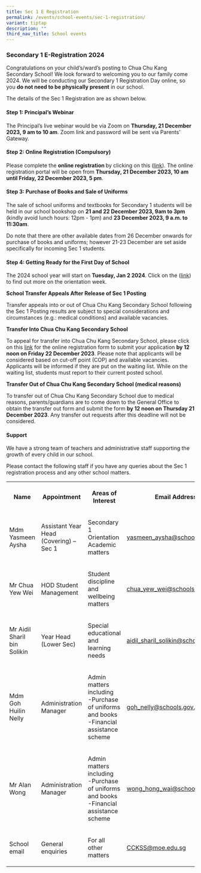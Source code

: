 ```yaml
---
title: Sec 1 E Registration
permalink: /events/school-events/sec-1-registration/
variant: tiptap
description: ""
third_nav_title: School events
---
```

<h3>Secondary 1 E-Registration 2024</h3><p>Congratulations on your child’s/ward’s posting to Chua Chu Kang Secondary School! We look forward to welcoming you to our family come 2024. We will be conducting our Secondary 1 Registration Day online, so you <strong>do not need to be physically present</strong> in our school.</p><p></p><p>The details of the Sec 1 Registration are as shown below.</p><p></p><h4>Step 1: Principal’s Webinar</h4><p>The Principal’s live webinar would be via Zoom on <strong>Thursday, 21 December 2023, 9 am to 10 am</strong>. Zoom link and password will be sent via Parents’ Gateway.</p><p></p><h4>Step 2: Online Registration (Compulsory)</h4><p>Please complete the <strong>online registration </strong>by clicking on this (<a href="https://go.gov.sg/sec1registration2024" rel="noopener noreferrer nofollow" target="_blank">link</a>). The online registration portal will be open from <strong>Thursday, 21 December 2023, 10 am until Friday, 22 December 2023, 5 pm</strong>.</p><p></p><h4>Step 3: Purchase of Books and Sale of Uniforms</h4><p>The sale of school uniforms and textbooks for Secondary 1 students will be held in our school bookshop on <strong>21 and 22 December 2023, 9am to 3pm </strong>(kindly avoid lunch hours: 12pm - 1pm) and <strong>23 December 2023, 9 a.m. to 11:30am</strong>.</p><p>Do note that there are other available dates from 26 December onwards for purchase of books and uniforms; however 21-23 December are set aside specifically for incoming Sec 1 students.</p><p></p><h4>Step 4: Getting Ready for the First Day of School</h4><p>The 2024 school year will start on <strong>Tuesday, Jan 2 2024</strong>. Click on the (<a href="/files/Events/2024/2024_First_week_of_school.pdf" rel="noopener noreferrer nofollow" target="_blank">link</a>) to find out more on the orientation week.</p><p></p><p><strong>School Transfer Appeals After Release of Sec 1 Posting</strong></p><p>Transfer appeals into or out of Chua Chu Kang Secondary School following the Sec 1 Posting results are subject to special considerations and circumstances (e.g.: medical conditions) and available vacancies.</p><p><strong>Transfer Into Chua Chu Kang Secondary School</strong></p><p>To appeal for transfer into Chua Chu Kang Secondary School, please click on this <a href="https://go.gov.sg/sec1transfercckss" rel="noopener noreferrer nofollow" target="_blank">link</a> for the online registration form to submit your application <strong>by 12 noon on Friday 22 December 2023</strong>. Please note that applicants will be considered based on cut-off point (COP) and available vacancies. Applicants will be informed if they are put on the waiting list. While on the waiting list, students must report to their current posted school.</p><p><strong>Transfer Out of Chua Chu Kang Secondary School (medical reasons)</strong></p><p>To transfer out of Chua Chu Kang Secondary School due to medical reasons, parents/guardians are to come down to the General Office to obtain the transfer out form and submit the form <strong>by 12 noon on Thursday 21 December 2023</strong>. Any transfer out requests after this deadline will not be considered.</p><p></p><h4>Support</h4><p>We have a strong team of teachers and administrative staff supporting the growth of every child in our school.</p><p>Please contact the following staff if you have any queries about the Sec 1 registration process and any other school matters.</p><p></p><table><tbody><tr><th rowspan="1" colspan="1"><p>Name</p></th><th rowspan="1" colspan="1"><p>Appointment</p></th><th rowspan="1" colspan="1"><p>Areas of Interest</p></th><th rowspan="1" colspan="1"><p>Email Address</p></th></tr><tr><td rowspan="1" colspan="1"><p>Mdm Yasmeen Aysha</p></td><td rowspan="1" colspan="1"><p>Assistant Year Head (Covering) – Sec 1</p></td><td rowspan="1" colspan="1"><p>Secondary 1 Orientation Academic matters</p></td><td rowspan="1" colspan="1"><p><a href="mailto:yasmeen_aysha@schools.gov.sg" rel="noopener noreferrer nofollow" target="_blank">yasmeen_aysha@schools.gov.sg</a></p></td></tr><tr><td rowspan="1" colspan="1"><p>Mr Chua Yew Wei</p></td><td rowspan="1" colspan="1"><p>HOD Student Management</p></td><td rowspan="1" colspan="1"><p>Student discipline and wellbeing matters</p></td><td rowspan="1" colspan="1"><p><a href="mailto:chua_yew_wei@schools.gov.sg" rel="noopener noreferrer nofollow" target="_blank">chua_yew_wei@schools.gov.sg</a></p></td></tr><tr><td rowspan="1" colspan="1"><p>Mr Aidil Sharil bin Solikin</p></td><td rowspan="1" colspan="1"><p>Year Head (Lower Sec)</p></td><td rowspan="1" colspan="1"><p>Special educational and learning needs</p></td><td rowspan="1" colspan="1"><p><a href="mailto:aidil_sharil_solikin@schools.gov.sg" rel="noopener noreferrer nofollow" target="_blank">aidil_sharil_solikin@schools.gov.sg</a></p></td></tr><tr><td rowspan="1" colspan="1"><p>Mdm Goh Huilin Nelly</p></td><td rowspan="1" colspan="1"><p>Administration Manager</p></td><td rowspan="1" colspan="1"><p>Admin matters including <br>-Purchase of uniforms and books <br>-Financial assistance scheme</p></td><td rowspan="1" colspan="1"><p><a href="mailto:goh_nelly@schools.gov.sg" rel="noopener noreferrer nofollow" target="_blank">goh_nelly@schools.gov.sg</a></p></td></tr><tr><td rowspan="1" colspan="1"><p>Mr Alan Wong</p></td><td rowspan="1" colspan="1"><p>Administration Manager</p></td><td rowspan="1" colspan="1"><p>Admin matters including <br>-Purchase of uniforms and books <br>-Financial assistance scheme</p></td><td rowspan="1" colspan="1"><p><a href="mailto:wong_hong_wai@schools.gov.sg" rel="noopener noreferrer nofollow" target="_blank">wong_hong_wai@schools.gov.sg</a></p></td></tr><tr><td rowspan="1" colspan="1"><p>School email</p></td><td rowspan="1" colspan="1"><p>General enquiries</p></td><td rowspan="1" colspan="1"><p>For all other matters</p></td><td rowspan="1" colspan="1"><p><a href="mailto:CCKSS@moe.edu.sg" rel="noopener noreferrer nofollow" target="_blank">CCKSS@moe.edu.sg</a></p></td></tr></tbody></table><p></p>